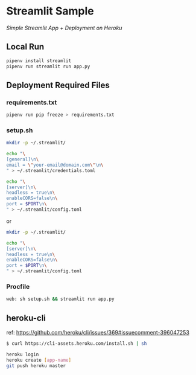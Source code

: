 # Streamlit Sample
*Simple Streamlit App + Deployment on Heroku*

## Local Run

```sh
pipenv install streamlit
pipenv run streamlit run app.py
```

## Deployment Required Files

### requirements.txt

```sh
pipenv run pip freeze > requirements.txt
```

### setup.sh

```sh
mkdir -p ~/.streamlit/

echo "\
[general]\n\
email = \"your-email@domain.com\"\n\
" > ~/.streamlit/credentials.toml

echo "\
[server]\n\
headless = true\n\
enableCORS=false\n\
port = $PORT\n\
" > ~/.streamlit/config.toml
```

or

```sh
mkdir -p ~/.streamlit/

echo "\
[server]\n\
headless = true\n\
enableCORS=false\n\
port = $PORT\n\
" > ~/.streamlit/config.toml
```

### Procfile

```sh
web: sh setup.sh && streamlit run app.py
```

## heroku-cli

ref: https://github.com/heroku/cli/issues/369#issuecomment-396047253

```sh
$ curl https://cli-assets.heroku.com/install.sh | sh
```

```sh
heroku login
heroku create [app-name]
git push heroku master
```
